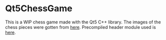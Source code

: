 # Qt5ChessGame

This is a WIP chess game made with the Qt5 C++ library.
The images of the chess pieces were gotten from [here](commons.wikimedia.org/wiki/Category:SVG_chess_pieces).
Precompiled header module used is [here](https://github.com/larsch/cmake-precompiled-header).
